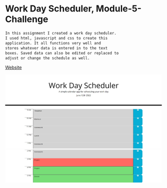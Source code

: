 # Work Day Scheduler, Module-5-Challenge


    In this assignment I created a work day scheduler. 
    I used html, javascript and css to create this
    application. It all functions very well and 
    stores whatever data is entered in to the text
    boxes. Saved data can also be edited or replaced to
    adjust or change the schedule as well.

[Website](https://ianbridges.github.io/Module-5-Challenge/)

![Image](./assets/Screenshot1.jpg)
![Image](./assets/Screenshot2.jpg)